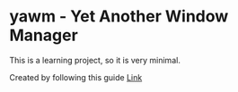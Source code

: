 # yawm - Yet Another Window Manager

This is a learning project, so it is very minimal.

Created by following this guide [Link](https://jichu4n.com/posts/how-x-window-managers-work-and-how-to-write-one-part-i/)
